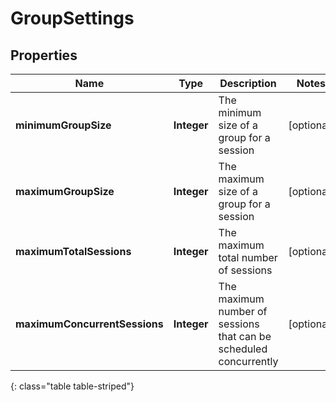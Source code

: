 # GroupSettings


## Properties

| Name | Type | Description | Notes |
| ------------ | ------------- | ------------- | ------------- |
| **minimumGroupSize** | **Integer** | The minimum size of a group for a session |  [optional] |
| **maximumGroupSize** | **Integer** | The maximum size of a group for a session |  [optional] |
| **maximumTotalSessions** | **Integer** | The maximum total number of sessions |  [optional] |
| **maximumConcurrentSessions** | **Integer** | The maximum number of sessions that can be scheduled concurrently |  [optional] |
{: class="table table-striped"}



